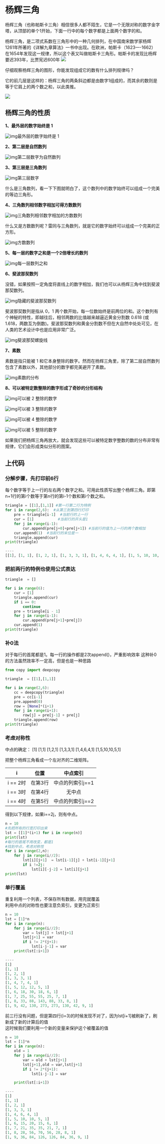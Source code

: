 # 杨辉三角
杨辉三角（也称帕斯卡三角）相信很多人都不陌生，它是一个无限对称的数字金字塔，从顶部的单个1开始，下面一行中的每个数字都是上面两个数字的和。

杨辉三角，是二项式系数在三角形中的一种几何排列，在中国南宋数学家杨辉1261年所著的《详解九章算法》一书中出现。在欧洲，帕斯卡（1623—-1662）在1654年发现这一规律，所以这个表又叫做帕斯卡三角形。帕斯卡的发现比杨辉要迟393年，比贾宪迟600年
![](https://ss1.baidu.com/6ONXsjip0QIZ8tyhnq/it/u=4131437290,1213734484&fm=173&app=25&f=JPEG?w=639&h=404&s=7A283462099DD9C85E75B1C70100E0B1)




仔细观察杨辉三角的图形，你能发现组成它的数有什么排列规律吗？

它的前几层是这样的：杨辉三角的两条斜边都是由数字1组成的，而其余的数则是等于它肩上的两个数之和，以此类推。

![](https://pic.rmb.bdstatic.com/99fd119be3ca7616ae635b28e7181f7e4222.gif)


## 杨辉三角的性质

**1、最外层的数字始终是 1**

![img](https://ss2.baidu.com/6ONYsjip0QIZ8tyhnq/it/u=1653743099,1906317408&fm=173&app=25&f=JPEG?w=640&h=317&s=80BCC13283C64CE0065989EE0300E020)最外层的数字始终是 1



**2、第二层是自然数列**

![img](https://ss0.baidu.com/6ONWsjip0QIZ8tyhnq/it/u=3567828285,2783526848&fm=173&app=25&f=JPEG?w=640&h=317&s=21106C32898A4CC05471CDF703005023)第二层数字为自然数列



**3、第三层是三角数列**

![img](https://ss1.baidu.com/6ONXsjip0QIZ8tyhnq/it/u=2262465670,2881879293&fm=173&app=25&f=JPEG?w=640&h=323&s=1394752349D8D8CA56681D670300B063)第三层数字

什么是三角数列，看一下下图就明白了，这个数列中的数字始终可以组成一个完美的等边三角形。



**4、三角数列相邻数字相加可得方数数列**

![img](https://ss1.baidu.com/6ONXsjip0QIZ8tyhnq/it/u=171315352,1238023630&fm=173&app=25&f=JPEG?w=640&h=314&s=31BAE83289D8C4C01C7167570300C0E2)三角数列相邻数字相加的方数数列

什么又是方数数列呢？雷同与三角数列，就是它的数字始终可以组成一个完美的正方形。

![img](https://ss2.baidu.com/6ONYsjip0QIZ8tyhnq/it/u=2270021126,3862060621&fm=173&app=25&f=JPEG?w=462&h=166&s=41DEAC725ED0FE1BF627974E030070FD)方数数列



**5、每一层的数字之和是一个2倍增长的数列**

![img](https://ss1.baidu.com/6ONXsjip0QIZ8tyhnq/it/u=3759105928,2460779452&fm=173&app=25&f=JPEG?w=640&h=319&s=08085C328182C8EA5E60F1C4030060E1)每一层数列之和



**6、斐波那契数列**

没错，如果按照一定角度将直线上的数字相加，我们也可以从杨辉三角中找到斐波那契数列。

![img](https://ss1.baidu.com/6ONXsjip0QIZ8tyhnq/it/u=2655702577,3617396354&fm=173&app=25&f=JPEG?w=640&h=313&s=3C8A7432D98054C2D470E144030020E3)隐藏的斐波那契数列

斐波那契数列是指从 0，1 两个数开始，每一位数始终是前两位的和。这个数列有个神秘的特性，即越往后，相邻两数的比值越来越逼近黄金分割数 0.618 (或1.618，两数互为倒数)。斐波那契数列和黄金分割数不但在大自然中处处可见，在人类的艺术设计中也是应用非常广泛。

![img](https://ss0.baidu.com/6ONWsjip0QIZ8tyhnq/it/u=2202688941,3338494355&fm=173&app=25&f=JPEG?w=640&h=403&s=87B67C22310F60EA5AD45DCA0000A0B2)斐波那契螺旋线



**7、素数**

素数是指只能被 1 和它本身整除的数字。然而在杨辉三角里，除了第二层自然数列包含了素数以外，其他部分的数字都完美避开了素数。

![img](https://ss1.baidu.com/6ONXsjip0QIZ8tyhnq/it/u=23004487,1292752071&fm=173&app=25&f=JPEG?w=640&h=318&s=7D8E743A88C854C00871FFC70300C0A4)素数的分布



**8、可以被特定数整除的数字形成了奇妙的分形结构**

![img](https://ss1.baidu.com/6ONXsjip0QIZ8tyhnq/it/u=2155112110,1956613729&fm=173&app=25&f=JPEG?w=639&h=310&s=1C9EC81200A014A02B2E76E50300E027)可以被 2 整除的数字



![img](https://ss0.baidu.com/6ONWsjip0QIZ8tyhnq/it/u=2533944321,2995813514&fm=173&app=25&f=JPEG?w=639&h=323&s=22B4652249D85CCA56E87B7503004067)可以被 3 整除的数字



![img](https://ss0.baidu.com/6ONWsjip0QIZ8tyhnq/it/u=3766848036,1501747140&fm=173&app=25&f=JPEG?w=640&h=313&s=41BCA4728BD84CC05E58CE570300C0E6)可以被 4 整除的数字



![img](https://ss1.baidu.com/6ONXsjip0QIZ8tyhnq/it/u=2633138722,927693944&fm=173&app=25&f=JPEG?w=640&h=317&s=10A8703222A85CA029FFD7D7030030A1)可以被 5 整除的数字



如果我们把杨辉三角再放大，就会发现这些可以被特定数字整数的数的分布非常有规律，它们会形成类似分形的图案。




## 上代码


### 分解步骤，先打印前6行
每个数字等于上一行的左右两个数字之和。可用此性质写出整个杨辉三角。即第n+1行的第i个数等于第n行的第i-1个数和第i个数之和。

```python
triangle = [[1],[1,1]] #第一行第二行为特例
for i in range(2,6):  #从第三到第四行打印
    pre = triangle[i-1]  #当前行的上一行
    cur = [1]           #当前行的开头是1
    for j in range(i-1):
        cur.append(pre[j+0]+pre[j+1]) #当前行的值为上一行的两个数相加
    cur.append(1)  #当前行的末位是一
    triangle.append(cur)
print(triangle)

----
[[1], [1, 1], [1, 2, 1], [1, 3, 3, 1], [1, 4, 6, 4, 1], [1, 5, 10, 10, 5, 1]]

```

### 把前两行的特例也使用公式表达

```python
triangle  = []

for i in range(6):
    cur = [1]
    triangle.append(cur)
    if i == 0:
        continue
    pre = triangle[i - 1]
    for j in range(i-1):
        cur.append(pre[j+1]+pre[j])
    cur.append(1)
print(triangle)
```


### 补0法
对于每行的首尾都是1。每一行的操作都是2次append()，严重影响效率
这种补0的方法虽然效率不一定高，但是也是一种思路



```python
from copy import deepcopy

triangle  = [[1],[1,1]]

for i in range(2,6):
    cc = deepcopy(triangle)
    pre = cc[i-1]
    pre.append(0)
    row = [None]*(i+1)
    for j in range(i+1):
        row[j] = pre[j-1] + pre[j]
    triangle.append(row)
print(triangle)
```


### 考虑对称性

中点的确定：
[1]
[1,1]
[1,2,1]
[1,3,3,1]
[1,4,6,4,1]
[1,5,10,10,5,1]



把整个杨辉三角看成一个左对齐的二维矩阵。

|    i     |  位置   |     中点索引     |
| :------: | :-----: | :--------------: |
| i == 2时 | 在第3行 | 中点的列索引j==1 |
| i == 3时 | 在第4行 |      无中点      |
| i == 4时 | 在第5行 | 中点的列索引j==2 |

得到以下规律，如果i==2j，则有中点。



```python
n = 10
#先把所有的行宽打印出来
lst = [[1]*(i+1) for i in range(n)]
print(lst)
#每行的首尾不用改变，都是1
#找到中点，考虑对称性
for i in range(2,n):
    for j in range(i//2):
        lst[i][j+1]  = lst[i-1][j] + lst[i-1][j+1]
        if i !=2j:
            lst[i][-j-2] = lst[i][j+1]
print(lst)

```

### 单行覆盖

重复利用一个列表，不保存所有数据，用完就覆盖  
利用中点的对称性也要注意负索引，变更为正索引
```python
n = 10   
lst = [1]*n
for i in range(n):
    for j in range(i//2):
        var = lst[j] + lst[j+1]
        lst[j+1] = var
        if i != 2*(j+1):
            lst[i-j-1] = var
    print(lst[:i+1])

----
[1]
[1, 1]
[1, 2, 1]
[1, 3, 3, 1]
[1, 4, 7, 4, 1]
[1, 5, 12, 12, 5, 1]
[1, 6, 18, 30, 18, 6, 1]
[1, 7, 25, 55, 55, 25, 7, 1]
[1, 8, 33, 88, 143, 88, 33, 8, 1]
[1, 9, 42, 130, 273, 273, 130, 42, 9, 1]
```
前三行没有问题，但是第四行(i=3)的时候发现不对了，因为lst[i+1]被刷新了，刷新成了新的计算后的值    
这时候我们要利用一个新的变量来保护这个被覆盖的值

```python
n = 10   
lst = [1]*n
for i in range(n):
    old = 1
    for j in range(i//2):
        var = old + lst[j+1]
        lst[j+1],old = var,lst[j+1]
        if i != 2*(j+1):
            lst[i-j-1] = var

    print(lst[:i+1])

----
[1]
[1, 1]
[1, 2, 1]
[1, 3, 3, 1]
[1, 4, 6, 4, 1]
[1, 5, 10, 10, 5, 1]
[1, 6, 15, 20, 15, 6, 1]
[1, 7, 21, 35, 35, 21, 7, 1]
[1, 8, 28, 56, 70, 56, 28, 8, 1]
[1, 9, 36, 84, 126, 126, 84, 36, 9, 1]
```
